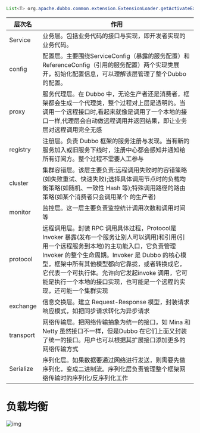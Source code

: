 
```java
List<T> org.apache.dubbo.common.extension.ExtensionLoader.getActivateExtension(URL url, String key)
```


| 层次名 | 作用 |
| ---- | ---- |
| Service | 业务层。包括业务代码的接口与实现，即开发者实现的业务代码。 |
| config | 配置层。主要围绕ServiceConfig（暴露的服务配置）和ReferenceConfig（引用的服务配置）两个实现类展开，初始化配置信息，可以理解该层管理了整个Dubbo的配置。 |
| proxy | 服务代理层。在 Dubbo 中，无论生产者还是消费者，框架都会生成一个代理类，整个过程对上层是透明的。当调用一个远程接口时,看起来就像是调用了一个本地的接口一样,代理层会自动做远程调用并返回结果，即让业务层对远程调用完全无感 |
| registry<br> | 注册层。负责 Dubbo 框架的服务注册与发现。当有新的服务加入或旧服务下线时，注册中心都会感知并通知给所有订阅方。整个过程不需要人工参与 |
| cluster | 集群容错层。该层主要负责:远程调用失败时的容错策略(如失败重试、快速失败);选择具体调用节点时的负载均衡策略(如随机、一致性 Hash 等);特殊调用路径的路由策略(如某个消费者只会调用某个 的生产者) |
| monitor | 监控层。这一层主要负责监控统计调用次数和调用时间等 |
| protocol | 远程调用层。封装 RPC 调用具体过程，Protocol是 Invoker 暴露(发布一个服务让别人可以调用)和引用(引用一个远程服务到本地)的主功能入口，它负责管理Invoker 的整个生命周期。Invoker 是 Dubbo 的核心模型，框架中所有其他模型都向它靠拢，或者转换成它，它代表一个可执行体。允许向它发起invoke 调用，它可能是执行一个本地的接口实现，也可能是一个远程的实现，还可能一个集群实现 |
| exchange | 信息交换层。建立 Request-Response 模型，封装请求响应模式，如把同步请求转化为异步请求 |
| transport | 网络传输层。把网络传输抽象为统一的接口，如 Mina 和 Netty 虽然接口不一样，但是Dubbo 在它们上面又封装了统一的接口。用户也可以根据其扩展接口添加更多的网络传输方式 |
| Serialize |  序列化层。如果数据要通过网络进行发送，则需要先做序列化，变成二进制流。序列化层负责管理整个框架网络传输时的序列化/反序列化工作 |





# 负载均衡

![img](https://img-blog.csdnimg.cn/20210508201651489.png?x-oss-process=image/watermark,type_ZmFuZ3poZW5naGVpdGk,shadow_10,text_aHR0cHM6Ly9ibG9nLmNzZG4ubmV0L3dlaXhpbl80MzkzNDYwNw==,size_16,color_FFFFFF,t_70)

